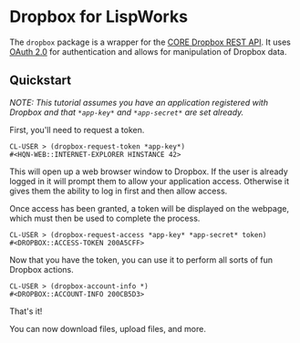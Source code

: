 # Dropbox for LispWorks

The `dropbox` package is a wrapper for the [CORE Dropbox REST API](https://www.dropbox.com/developers/core/docs). It uses [OAuth 2.0](http://oauth.net/) for authentication and allows for manipulation of Dropbox data.

## Quickstart

*NOTE: This tutorial assumes you have an application registered with Dropbox and that `*app-key*` and `*app-secret*` are set already.*

First, you'll need to request a token.

	CL-USER > (dropbox-request-token *app-key*)
	#<HQN-WEB::INTERNET-EXPLORER HINSTANCE 42>

This will open up a web browser window to Dropbox. If the user is already logged in it will prompt them to allow your application access. Otherwise it gives them the ability to log in first and then allow access.

Once access has been granted, a token will be displayed on the webpage, which must then be used to complete the process.

	CL-USER > (dropbox-request-access *app-key* *app-secret* token)
	#<DROPBOX::ACCESS-TOKEN 200A5CFF>
	
Now that you have the token, you can use it to perform all sorts of fun Dropbox actions.

	CL-USER > (dropbox-account-info *)
	#<DROPBOX::ACCOUNT-INFO 200CB5D3>

That's it!

You can now download files, upload files, and more.